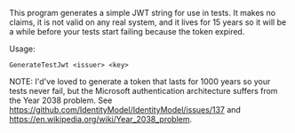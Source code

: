 This program generates a simple JWT string for use in tests. It makes no claims,
it is not valid on any real system, and it lives for 15 years so it will be a
while before your tests start failing because the token expired.

Usage:
```
GenerateTestJwt <issuer> <key>
```

NOTE: I'd've loved to generate a token that lasts for 1000 years so your tests
never fail, but the Microsoft authentication architecture suffers from the
Year 2038 problem. See https://github.com/IdentityModel/IdentityModel/issues/137
and https://en.wikipedia.org/wiki/Year_2038_problem.
